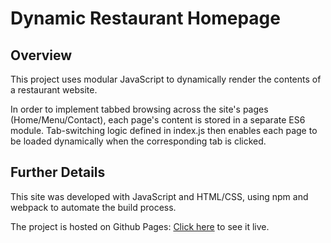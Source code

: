 # Dynamic Restaurant Homepage

## Overview 

This project uses modular JavaScript to dynamically render the contents of a restaurant website.

In order to implement tabbed browsing across the site's pages (Home/Menu/Contact), each page's content is stored in a separate ES6 module. Tab-switching logic defined in index.js then enables each page to be loaded dynamically when the corresponding tab is clicked.

## Further Details

This site was developed with JavaScript and HTML/CSS, using npm and webpack to automate the build process.

The project is hosted on Github Pages: [Click here](https://jeremy-gleason.github.io/restaurant-page) to see it live.
